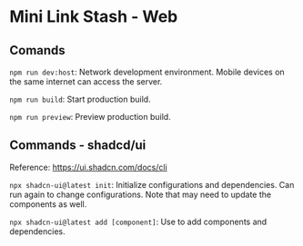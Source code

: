 # Mini Link Stash - Web

## Comands

`npm run dev:host`: Network development environment. Mobile devices on the same internet can access the server.

`npm run build`: Start production build.

`npm run preview`: Preview production build.

## Commands - shadcd/ui

Reference: <https://ui.shadcn.com/docs/cli>

`npx shadcn-ui@latest init`: Initialize configurations and dependencies. Can run again to change configurations. Note that may need to update the components as well.

`npx shadcn-ui@latest add [component]`: Use to add components and dependencies.
